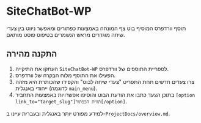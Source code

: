 # SiteChatBot-WP

תוסף וורדפרס המוסיף בוט צף המונחה באמצעות כפתורים ומאפשר ניווט בין צעדי שיחה מוגדרים מראש הנשמרים בטיפוס פוסט מותאם.

## התקנה מהירה
1. העתקו את התיקייה `SiteChatBot-WP` לספריית התוספים של וורדפרס.
2. הפעילו את התוסף מלוח הבקרה של וורדפרס.
3. צרו צעדים חדשים תחת התפריט "צעדי שיחה לבוט" והקפידו שהכותרת היא מזהה ייחודי באנגלית (לדוגמה `main_menu`).
4. בתוכן הצעד כתבו את הודעת הבוט והוסיפו אפשרויות באמצעות התחביר `[option link_to="target_slug"]תווית הכפתור[/option]`.

למידע מפורט יותר באנגלית ובעברית עיינו ב-`ProjectDocs/overview.md`.
